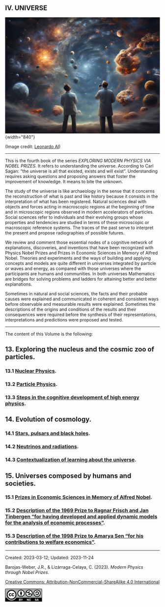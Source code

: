 ## IV. UNIVERSE

![Universe](../figs/Leonardo_Diffusion_Universe.jpg){width="840"}

(Image credit: [Leonardo AI](https://leonardo.ai/))

***

This is the fourth book of the series _EXPLORING MODERN PHYSICS VIA NOBEL PRIZES_. It refers to understanding the universe. According to Carl Sagan: “the universe is all that existed, exists and will exist”. Understanding requires asking questions and proposing answers that foster the improvement of knowledge. It means to bite the unknown.

The study of the universe is like archaeology in the sense that it concerns the reconstruction of what is past and like history because it consists in the interpretation of what has been registered. Natural sciences deal with objects and forces acting in macroscopic regions at the beginning of time and in microscopic regions observed in modern accelerators of particles. Social sciences refer to individuals and their evolving groups whose properties and tendencies are studied in terms of these microscopic or macroscopic reference systems. The traces of the past serve to interpret the present and propose radiographies of possible futures.

We review and comment those essential nodes of a cognitive network of explanations, discoveries, and inventions that have been recognized with Physics Nobel Prizes and Prizes in Economic Sciences in Memory of Alfred Nobel. Theories and experiments and the ways of building and applying concepts and models are quite different in universes integrated by particle or waves and energy, as compared with those universes where the participants are humans and communities. In both universes Mathematics are bridges for solving problems and ladders for attaining better and better explanations. 

Sometimes in natural and social sciences, the facts and their probable causes were explained and communicated in coherent and consistent ways before observable and measurable results were explained. Sometimes the descriptions of the origins and conditions of the results and their consequences were required before the synthesis of their representations, interpretations and predictions were proposed and tested.

***

The content of this Volume is the following:

## 13.     Exploring the nucleus and the cosmic zoo of particles.
### 13.1  [Nuclear Physics](./vol-IV/vol-IV-chap-13-sect-1.md).
### 13.2  [Particle Physics](./vol-IV/vol-IV-chap-13-sect-2.md).
### 13.3  [Steps in the cognitive development of high energy physics](./vol-IV/vol-IV-chap-13-sect-3.md).

## 14.    Evolution of cosmology.
### 14.1 [Stars, pulsars and black holes](./vol-IV/vol-IV-chap-14-sect-1.md).
### 14.2 [Neutrinos and radiations](./vol-IV/vol-IV-chap-14-sect-2.md).
### 14.3 [Contextualization of learning about the universe](./vol-IV/vol-IV-chap-14-sect-3.md).

## 15.    Universes composed by humans and societies.
### 15.1 [Prizes in Economic Sciences in Memory of Alfred Nobel](./vol-IV/vol-IV-chap-15-sect-1.md).
### 15.2 [Description of the 1969 Prize to Ragnar Frisch and Jan Tinbergen “for having developed and applied dynamic models for the analysis of economic processes”](./vol-IV/vol-IV-chap-15-sect-2.md).
### 15.3 [Description of the 1998 Prize to Amarya Sen “for his contributions to welfare economics”](./vol-IV/vol-IV-chap-15-sect-3.md).

***

Created: 2023-03-12; Updated: 2023-11-24 

Barojas-Weber, J.R., & Lizárraga-Celaya, C. (2023).
_Modern Physics through Nobel Prizes_.

[Creative Commons:  Attribution-NonCommercial-ShareAlike 4.0 International](https://creativecommons.org/licenses/by-nc-sa/4.0/legalcode)

<img src="../figs/cc-by-nc-sa_icon.png">



